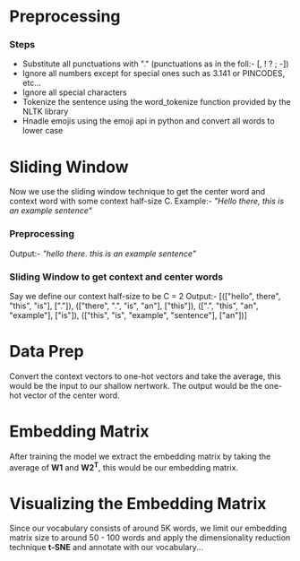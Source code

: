 # Preprocessing

### Steps

<ul>
    <li>Substitute all punctuations with "." (punctuations as in the foll:- [, ! ? ; -])</li>
    <li>Ignore all numbers except for special ones such as 3.141 or PINCODES, etc...</li>
    <li>Ignore all special characters</li>
    <li>Tokenize the sentence using the word_tokenize function provided by the NLTK library</li>
    <li>Hnadle emojis using the emoji api in python and convert all words to lower case</li>
</ul>

# Sliding Window

Now we use the sliding window technique to get the center word and context word with some context half-size C.
Example:- <i>"Hello there, this is an example sentence"</i>

### Preprocessing
Output:- <i>"hello there. this is an example sentence"</i>

### Sliding Window to get context and center words
Say we define our context half-size to be C = 2
Output:- [(["hello", there", "this", "is"], ["."]),
	  (["there", ".", "is", "an"], ["this"]),
	  ([".", "this", "an", "example"], ["is"]),
	  (["this", "is", "example", "sentence"], ["an"])]

# Data Prep

Convert the context vectors to one-hot vectors and take the average, this would be the input to our shallow nertwork. The output would be the one-hot vector of the center word.

# Embedding Matrix

After training the model we extract the embedding matrix by taking the average of <b>W1</b> and <b>W2<sup>T</sup></b>, this would be our embedding matrix.

# Visualizing the Embedding Matrix

Since our vocabulary consists of around 5K words, we limit our embedding matrix size to around 50 - 100 words and apply the dimensionality reduction technique <b>t-SNE</b> and annotate with our vocabulary...
